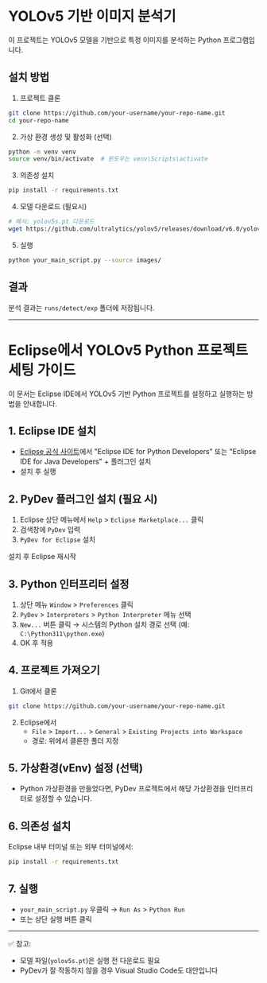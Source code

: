 # YOLOv5 기반 이미지 분석기

이 프로젝트는 YOLOv5 모델을 기반으로 특정 이미지를 분석하는 Python 프로그램입니다.

## 설치 방법

1. 프로젝트 클론
```bash
git clone https://github.com/your-username/your-repo-name.git
cd your-repo-name
```

2. 가상 환경 생성 및 활성화 (선택)
```bash
python -m venv venv
source venv/bin/activate  # 윈도우는 venv\Scripts\activate
```

3. 의존성 설치
```bash
pip install -r requirements.txt
```

4. 모델 다운로드 (필요시)
```bash
# 예시: yolov5s.pt 다운로드
wget https://github.com/ultralytics/yolov5/releases/download/v6.0/yolov5s.pt
```

5. 실행
```bash
python your_main_script.py --source images/
```

## 결과
분석 결과는 `runs/detect/exp` 폴더에 저장됩니다.  

---  



# Eclipse에서 YOLOv5 Python 프로젝트 세팅 가이드

이 문서는 Eclipse IDE에서 YOLOv5 기반 Python 프로젝트를 설정하고 실행하는 방법을 안내합니다.

## 1. Eclipse IDE 설치

- [Eclipse 공식 사이트](https://www.eclipse.org/downloads/)에서 "Eclipse IDE for Python Developers" 또는 "Eclipse IDE for Java Developers" + 플러그인 설치
- 설치 후 실행

## 2. PyDev 플러그인 설치 (필요 시)

1. Eclipse 상단 메뉴에서 `Help` > `Eclipse Marketplace...` 클릭
2. 검색창에 `PyDev` 입력
3. `PyDev for Eclipse` 설치

설치 후 Eclipse 재시작

## 3. Python 인터프리터 설정

1. 상단 메뉴 `Window` > `Preferences` 클릭
2. `PyDev` > `Interpreters` > `Python Interpreter` 메뉴 선택
3. `New...` 버튼 클릭 → 시스템의 Python 설치 경로 선택 (예: `C:\Python311\python.exe`)
4. OK 후 적용

## 4. 프로젝트 가져오기

1. Git에서 클론
```bash
git clone https://github.com/your-username/your-repo-name.git
```

2. Eclipse에서
   - `File` > `Import...` > `General` > `Existing Projects into Workspace`
   - 경로: 위에서 클론한 폴더 지정

## 5. 가상환경(vEnv) 설정 (선택)

- Python 가상환경을 만들었다면, PyDev 프로젝트에서 해당 가상환경을 인터프리터로 설정할 수 있습니다.

## 6. 의존성 설치

Eclipse 내부 터미널 또는 외부 터미널에서:
```bash
pip install -r requirements.txt
```

## 7. 실행

- `your_main_script.py` 우클릭 → `Run As` > `Python Run`
- 또는 상단 실행 버튼 클릭

---

✅ 참고:
- 모델 파일(`yolov5s.pt`)은 실행 전 다운로드 필요
- PyDev가 잘 작동하지 않을 경우 Visual Studio Code도 대안입니다
